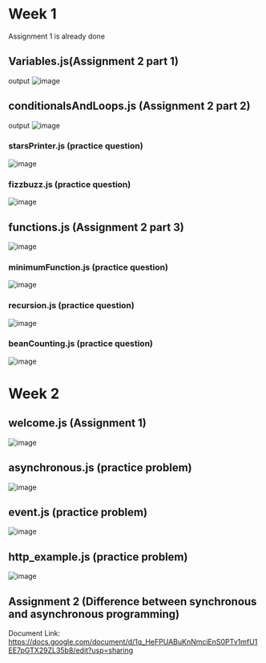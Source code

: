 # Week 1
Assignment 1 is already done

## Variables.js(Assignment 2 part 1)
output
![image](https://github.com/noobprograms/emumbaInternship/assets/78657816/7eeddac7-c754-4aa8-966a-418f8af93a21)

## conditionalsAndLoops.js (Assignment 2 part 2)
output
![image](https://github.com/noobprograms/emumbaInternship/assets/78657816/1c2ca283-0abd-4c3f-bcf8-09b26e2e0c68)

### starsPrinter.js (practice question)
![image](https://github.com/noobprograms/emumbaInternship/assets/78657816/b5a1620c-4513-4fad-be22-c7678f07d004)
### fizzbuzz.js (practice question)
![image](https://github.com/noobprograms/emumbaInternship/assets/78657816/fc47fd77-8a18-4966-8b98-62685ac04edf)
## functions.js (Assignment 2 part 3)
![image](https://github.com/noobprograms/emumbaInternship/assets/78657816/86016f20-34bd-4faf-8d43-bc4388c83088)
### minimumFunction.js (practice question)
![image](https://github.com/noobprograms/emumbaInternship/assets/78657816/38a1c1ff-4d3c-4c9d-951e-5c7fc74d25b9)
### recursion.js (practice question)
![image](https://github.com/noobprograms/emumbaInternship/assets/78657816/d283d94b-5284-4830-aa64-26a9e68ac4ba)
### beanCounting.js (practice question)
![image](https://github.com/noobprograms/emumbaInternship/assets/78657816/c02c8c1d-3c6e-43b7-881d-7e8e310246c1)

# Week 2
## welcome.js (Assignment 1)
![image](https://github.com/noobprograms/emumbaInternship/assets/78657816/af5cf70b-2cec-4a9e-97e0-5d301205e892)
## asynchronous.js (practice problem)
![image](https://github.com/noobprograms/emumbaInternship/assets/78657816/874de0db-9de4-4ae4-97fb-81f359276735)
## event.js (practice problem)
![image](https://github.com/noobprograms/emumbaInternship/assets/78657816/c38424c1-44a0-49dd-ac11-43a7c76654c6)
## http_example.js (practice problem)
![image](https://github.com/noobprograms/emumbaInternship/assets/78657816/8b01408f-933a-47e7-b09c-d499f3af2efb)
## Assignment 2 (Difference between synchronous and asynchronous programming)
Document Link: https://docs.google.com/document/d/1q_HeFPUABuKnNmciEnS0PTv1mfU1EE7pGTX29ZL35b8/edit?usp=sharing












